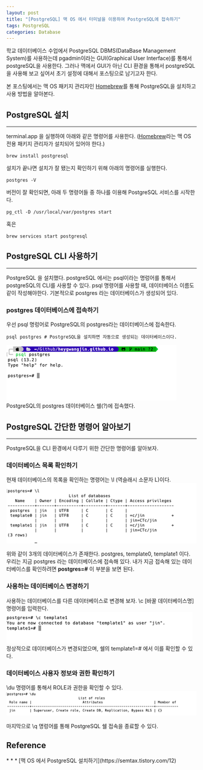 ```yaml
---
layout: post
title: "[PostgreSQL] 맥 OS 에서 터미널을 이용하여 PostgreSQL에 접속하기"
tags: PostgreSQL 
categories: Database 
---
```

학교 데이터베이스 수업에서 PostgreSQL DBMS(DataBase Management System)를 사용하는데 pgadmin이라는 GUI(Graphical User Interface)를 통해서 postgreSQL을 사용한다. 그러나 맥에서 GUI가 아닌 CLI 환경을 통해서 postgreSQL을 사용해 보고 싶어서 초기 설정에 대해서 포스팅으로 남기고자 한다.  

본 포스팅에서는 맥 OS 패키지 관리자인 [Homebrew](https://brew.sh/index_ko)를 통해 PostgreSQL을 설치하고 사용 방법을 알아본다.
## PostgreSQL 설치
* * *
terminal.app 을 실행하여 아래와 같은 명령어를 사용한다. ([Homebrew](https://brew.sh/index_ko)라는 맥 OS 전용 패키지 관리자가 설치되어 있어야 한다.)

```
brew install postgresql
```
설치가 끝나면 설치가 잘 됐는지 확인하기 위해 아래의 명령어를 실행한다.
```
postgres -V
```
버전이 잘 확인되면, 아래 두 명령어들 중 하나를 이용해 PostgreSQL 서비스를 시작한다.
```
pg_ctl -D /usr/local/var/postgres start
```
혹은  
```
brew services start postgresql
```

## PostgreSQL CLI 사용하기 
* * *
PostgreSQL 을 설치했다. postgreSQL 에서는 psql이라는 명렁어를 통해서 postgreSQL의 CLI를 사용할 수 있다. psql 명령어를 사용할 때, 데이터베이스 이름도 같이 작성해야한다. 기본적으로 postgres 라는 데이터베이스가 생성되어 있다.  
### postgres 데이터베이스에 접속하기  

우선 psql 명렁어로 PostgreSQL의 postgres라는 데이터베이스에 접속한다.  

`psql postgres # PostgreSQL을 설치하면 자동으로 생성되는 데이터베이스이다.`  

![postgres](/images/postgres.png)
PostgreSQL의 postgres 데이터베이스 쉘(?)에 접속했다.

## PostgreSQL 간단한 명령어 알아보기 
* * *
PostgreSQL을 CLI 환경에서 다루기 위한 간단한 명령어를 알아보자. 

### 데이터베이스 목록 확인하기  

현재 데이터베이스의 목록을 확인하는 명령어는 \l (역슬래시 소문자 L)이다. 
![list](/images/postgres-list.png)

위와 같이 3개의 데이터베이스가 존재한다. postgres, template0, template1 이다. 우리는 지금 postgres 라는 데이터베이스에 접속해 있다. 내가 지금 접속해 있는 데이터베이스를 확인하려면 **postgres=#** 이 부분을 보면 된다.

### 사용하는 데이터베이스 변경하기  

사용하는 데이터베이스를 다른 데이터베이스로 변경해 보자. \c [바꿀 데이터베이스명] 명령어를 입력한다.
![change](/images/postgres-change.png)
정상적으로 데이터베이스가 변경되었으며, 쉘의 template1=# 에서 이를 확인할 수 있다.
### 데이터베이스 사용자 정보와 권한 확인하기  
 
\du 명령어를 통해서 ROLE과 권한을 확인할 수 있다.
![user](/images/postgres-userinfo.png)

마지막으로 \q 명렁어를 통해 PostgreSQL 쉘 접속을 종료할 수 있다.

<h2 id="ref">Reference</h2>
* * *
[맥 OS 에서 PostgreSQL 설치하기](https://semtax.tistory.com/12)
